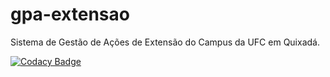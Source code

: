# gpa-extensao
Sistema de Gestão de Ações de Extensão do Campus da UFC em Quixadá.

[![Codacy Badge](https://api.codacy.com/project/badge/Grade/58d5a8163a83465685601492b9b63c39)](https://www.codacy.com/app/NPI-UFC/gpa-extensao?utm_source=github.com&amp;utm_medium=referral&amp;utm_content=npi-ufc-qxd/gpa-extensao&amp;utm_campaign=Badge_Grade)

